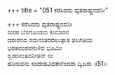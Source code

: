 +++
title = "051 ಕರೆಸಿದನು ಧೃತರಾಷ್ಟ್ರನವನೀ"

+++
ಕರೆಸಿದನು ಧೃತರಾಷ್ಟ್ರನವನೀ  
ಸುರರ ಬೆಸಗೊಂಡನು ಕುಮಾರನ  
ದರುಶನದ ಸಮನಂತರದಲುತ್ಪಾತ ಫಲಗತಿಯ  
ಭರತವಂಶವನುಳಿದ ಭೂಮೀ  
ಶ್ವರರನಂತವನೀತನೇ ಸಂ  
ಹರಿಸುವನು ಸಂದೇಹವಿದಕೇನೆಂದರಾ ದ್ವಿಜರು      ॥51॥